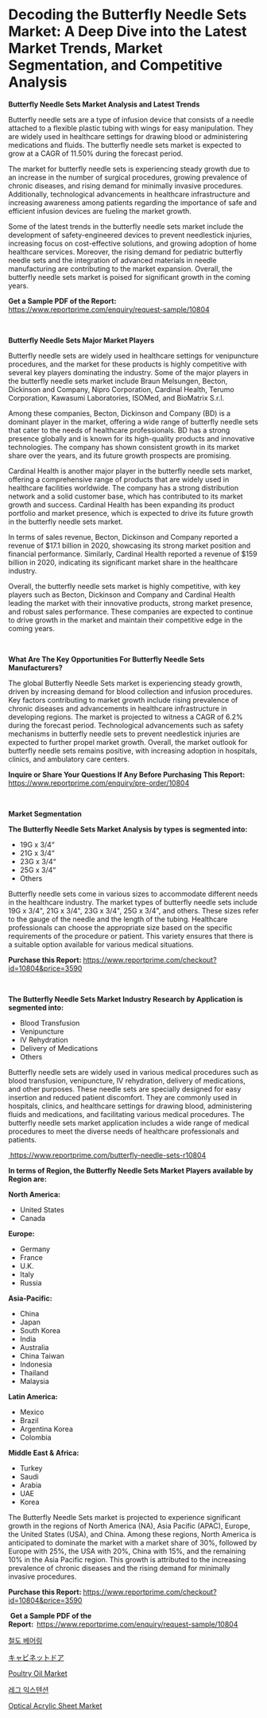 <p><h1>Decoding the Butterfly Needle Sets Market: A Deep Dive into the Latest Market Trends, Market Segmentation, and Competitive Analysis</h1></p><p><strong>Butterfly Needle Sets Market Analysis and Latest Trends</strong></p>
<p><p>Butterfly needle sets are a type of infusion device that consists of a needle attached to a flexible plastic tubing with wings for easy manipulation. They are widely used in healthcare settings for drawing blood or administering medications and fluids. The butterfly needle sets market is expected to grow at a CAGR of 11.50% during the forecast period.</p><p>The market for butterfly needle sets is experiencing steady growth due to an increase in the number of surgical procedures, growing prevalence of chronic diseases, and rising demand for minimally invasive procedures. Additionally, technological advancements in healthcare infrastructure and increasing awareness among patients regarding the importance of safe and efficient infusion devices are fueling the market growth.</p><p>Some of the latest trends in the butterfly needle sets market include the development of safety-engineered devices to prevent needlestick injuries, increasing focus on cost-effective solutions, and growing adoption of home healthcare services. Moreover, the rising demand for pediatric butterfly needle sets and the integration of advanced materials in needle manufacturing are contributing to the market expansion. Overall, the butterfly needle sets market is poised for significant growth in the coming years.</p></p>
<p><strong>Get a Sample PDF of the Report:&nbsp;</strong> <a href="https://www.reportprime.com/enquiry/request-sample/10804">https://www.reportprime.com/enquiry/request-sample/10804</a></p>
<p>&nbsp;</p>
<p><strong>Butterfly Needle Sets Major Market Players</strong></p>
<p><p>Butterfly needle sets are widely used in healthcare settings for venipuncture procedures, and the market for these products is highly competitive with several key players dominating the industry. Some of the major players in the butterfly needle sets market include Braun Melsungen, Becton, Dickinson and Company, Nipro Corporation, Cardinal Health, Terumo Corporation, Kawasumi Laboratories, ISOMed, and BioMatrix S.r.l.</p><p>Among these companies, Becton, Dickinson and Company (BD) is a dominant player in the market, offering a wide range of butterfly needle sets that cater to the needs of healthcare professionals. BD has a strong presence globally and is known for its high-quality products and innovative technologies. The company has shown consistent growth in its market share over the years, and its future growth prospects are promising.</p><p>Cardinal Health is another major player in the butterfly needle sets market, offering a comprehensive range of products that are widely used in healthcare facilities worldwide. The company has a strong distribution network and a solid customer base, which has contributed to its market growth and success. Cardinal Health has been expanding its product portfolio and market presence, which is expected to drive its future growth in the butterfly needle sets market.</p><p>In terms of sales revenue, Becton, Dickinson and Company reported a revenue of $17.1 billion in 2020, showcasing its strong market position and financial performance. Similarly, Cardinal Health reported a revenue of $159 billion in 2020, indicating its significant market share in the healthcare industry.</p><p>Overall, the butterfly needle sets market is highly competitive, with key players such as Becton, Dickinson and Company and Cardinal Health leading the market with their innovative products, strong market presence, and robust sales performance. These companies are expected to continue to drive growth in the market and maintain their competitive edge in the coming years.</p></p>
<p>&nbsp;</p>
<p><strong>What Are The Key Opportunities For Butterfly Needle Sets Manufacturers?</strong></p>
<p><p>The global Butterfly Needle Sets market is experiencing steady growth, driven by increasing demand for blood collection and infusion procedures. Key factors contributing to market growth include rising prevalence of chronic diseases and advancements in healthcare infrastructure in developing regions. The market is projected to witness a CAGR of 6.2% during the forecast period. Technological advancements such as safety mechanisms in butterfly needle sets to prevent needlestick injuries are expected to further propel market growth. Overall, the market outlook for butterfly needle sets remains positive, with increasing adoption in hospitals, clinics, and ambulatory care centers.</p></p>
<p><strong>Inquire or Share Your Questions If Any Before Purchasing This Report:</strong> <a href="https://www.reportprime.com/enquiry/pre-order/10804">https://www.reportprime.com/enquiry/pre-order/10804</a></p>
<p>&nbsp;</p>
<p><strong>Market Segmentation</strong></p>
<p><strong>The Butterfly Needle Sets Market Analysis by types is segmented into:</strong></p>
<p><ul><li>19G x 3/4“</li><li>21G x 3/4“</li><li>23G x 3/4“</li><li>25G x 3/4“</li><li>Others</li></ul></p>
<p><p>Butterfly needle sets come in various sizes to accommodate different needs in the healthcare industry. The market types of butterfly needle sets include 19G x 3/4", 21G x 3/4", 23G x 3/4", 25G x 3/4", and others. These sizes refer to the gauge of the needle and the length of the tubing. Healthcare professionals can choose the appropriate size based on the specific requirements of the procedure or patient. This variety ensures that there is a suitable option available for various medical situations.</p></p>
<p><strong>Purchase this Report:&nbsp;</strong><a href="https://www.reportprime.com/checkout?id=10804&price=3590">https://www.reportprime.com/checkout?id=10804&price=3590</a></p>
<p>&nbsp;</p>
<p><strong>The Butterfly Needle Sets Market Industry Research by Application is segmented into:</strong></p>
<p><ul><li>Blood Transfusion</li><li>Venipuncture</li><li>IV Rehydration</li><li>Delivery of Medications</li><li>Others</li></ul></p>
<p><p>Butterfly needle sets are widely used in various medical procedures such as blood transfusion, venipuncture, IV rehydration, delivery of medications, and other purposes. These needle sets are specially designed for easy insertion and reduced patient discomfort. They are commonly used in hospitals, clinics, and healthcare settings for drawing blood, administering fluids and medications, and facilitating various medical procedures. The butterfly needle sets market application includes a wide range of medical procedures to meet the diverse needs of healthcare professionals and patients.</p></p>
<p><a href="https://www.reportprime.com/butterfly-needle-sets-r10804">&nbsp;https://www.reportprime.com/butterfly-needle-sets-r10804</a></p>
<p><strong>In terms of Region, the Butterfly Needle Sets Market Players available by Region are:</strong></p>
<p>
    <p> <strong> North America: </strong>
        <ul>
            <li>United States</li>
            <li>Canada</li>
        </ul>
        </p> 
    <p> <strong> Europe: </strong>
        <ul>
            <li>Germany</li>
            <li>France</li>
            <li>U.K.</li>
            <li>Italy</li>
            <li>Russia</li>
        </ul>
        </p> 
    <p> <strong> Asia-Pacific: </strong>
        <ul>
            <li>China</li>
            <li>Japan</li>
            <li>South Korea</li>
            <li>India</li>
            <li>Australia</li>
            <li>China Taiwan</li>
            <li>Indonesia</li>
            <li>Thailand</li>
            <li>Malaysia</li>
        </ul>
        </p> 
    <p> <strong> Latin America: </strong>
        <ul>
            <li>Mexico</li>
            <li>Brazil</li>
            <li>Argentina Korea</li>
            <li>Colombia</li>
        </ul>
        </p> 
    <p> <strong> Middle East & Africa: </strong>
        <ul>
            <li>Turkey</li>
            <li>Saudi</li>
            <li>Arabia</li>
            <li>UAE</li>
            <li>Korea</li>
        </ul>
    </p>
    </p>
<p><p>The Butterfly Needle Sets market is projected to experience significant growth in the regions of North America (NA), Asia Pacific (APAC), Europe, the United States (USA), and China. Among these regions, North America is anticipated to dominate the market with a market share of 30%, followed by Europe with 25%, the USA with 20%, China with 15%, and the remaining 10% in the Asia Pacific region. This growth is attributed to the increasing prevalence of chronic diseases and the rising demand for minimally invasive procedures.</p></p>
<p><strong>Purchase this Report: </strong><a href="https://www.reportprime.com/checkout?id=10804&price=3590">https://www.reportprime.com/checkout?id=10804&price=3590</a></p>
<p>&nbsp;<strong>Get a Sample PDF of the Report:&nbsp;&nbsp;</strong><a href="https://www.reportprime.com/enquiry/request-sample/10804">https://www.reportprime.com/enquiry/request-sample/10804</a></p>
<p><strong></strong></p>
<p><p><a href="https://medium.com/@gustavorn8776/%EC%B2%A0%EB%8F%84-%EB%B2%A0%EC%96%B4%EB%A7%81-%EC%8B%9C%EC%9E%A5-%EC%8B%9C%EC%9E%A5-%EC%A0%90%EC%9C%A0%EC%9C%A8-%EC%8B%9C%EC%9E%A5-%EB%8F%99%ED%96%A5-%EB%B0%8F-%EB%AF%B8%EB%9E%98-%EC%84%B1%EC%9E%A5-%ED%83%90%EA%B5%AC-52dd8f6ad241">철도 베어링</a></p><p><a href="https://github.com/ReganWisoky2023/Market-Research-Report-List-1/blob/main/447570824196.md">キャビネットドア</a></p><p><a href="https://issuu.com/reportprime-2/docs/poultry-oil-market-size-2030.pptx">Poultry Oil Market</a></p><p><a href="https://github.com/vsr06p4p49/Market-Research-Report-List-1/blob/main/619698422120.md">레그 익스텐션</a></p><p><a href="https://issuu.com/reportprime-2/docs/optical-acrylic-sheet-market-size-2030.pptx">Optical Acrylic Sheet Market</a></p></p>